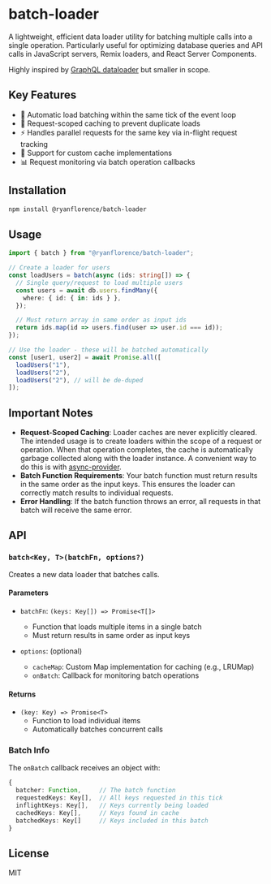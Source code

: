 # batch-loader

A lightweight, efficient data loader utility for batching multiple calls into a single operation. Particularly useful for optimizing database queries and API calls in JavaScript servers, Remix loaders, and React Server Components.

Highly inspired by [GraphQL dataloader](https://github.com/graphql/dataloader) but smaller in scope.

## Key Features

- 🚀 Automatic load batching within the same tick of the event loop
- 💾 Request-scoped caching to prevent duplicate loads
- ⚡️ Handles parallel requests for the same key via in-flight request tracking
- 🔄 Support for custom cache implementations
- 📊 Request monitoring via batch operation callbacks

## Installation

```bash
npm install @ryanflorence/batch-loader
```

## Usage

```typescript
import { batch } from "@ryanflorence/batch-loader";

// Create a loader for users
const loadUsers = batch(async (ids: string[]) => {
  // Single query/request to load multiple users
  const users = await db.users.findMany({
    where: { id: { in: ids } },
  });

  // Must return array in same order as input ids
  return ids.map(id => users.find(user => user.id === id));
});

// Use the loader - these will be batched automatically
const [user1, user2] = await Promise.all([
  loadUsers("1"),
  loadUsers("2"),
  loadUsers("2"), // will be de-duped
]);
```

## Important Notes

- **Request-Scoped Caching**: Loader caches are never explicitly cleared. The intended usage is to create loaders within the scope of a request or operation. When that operation completes, the cache is automatically garbage collected along with the loader instance. A convenient way to do this is with [async-provider](https://github.com/ryanflorence/async-provider).
- **Batch Function Requirements**: Your batch function must return results in the same order as the input keys. This ensures the loader can correctly match results to individual requests.
- **Error Handling**: If the batch function throws an error, all requests in that batch will receive the same error.

## API

### `batch<Key, T>(batchFn, options?)`

Creates a new data loader that batches calls.

#### Parameters

- `batchFn`: `(keys: Key[]) => Promise<T[]>`

  - Function that loads multiple items in a single batch
  - Must return results in same order as input keys

- `options`: (optional)
  - `cacheMap`: Custom Map implementation for caching (e.g., LRUMap)
  - `onBatch`: Callback for monitoring batch operations

#### Returns

- `(key: Key) => Promise<T>`
  - Function to load individual items
  - Automatically batches concurrent calls

### Batch Info

The `onBatch` callback receives an object with:

```typescript
{
  batcher: Function,     // The batch function
  requestedKeys: Key[],  // All keys requested in this tick
  inflightKeys: Key[],   // Keys currently being loaded
  cachedKeys: Key[],     // Keys found in cache
  batchedKeys: Key[]     // Keys included in this batch
}
```

## License

MIT
